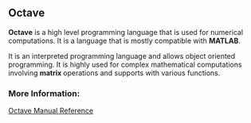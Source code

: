 ## Octave
<b>Octave</b> is a high level programming language that is used for numerical computations. It is a language that is mostly compatible with <strong>MATLAB</strong>.

It is an interpreted programming language and allows object oriented programming. It is highly used for complex mathematical computations involving <b>matrix </b>operations and supports with various functions.

### More Information:
 [Octave Manual Reference](https://octave.org/doc/interpreter/)
